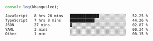 ```js
console.log(khanguslee);
```

<!--START_SECTION:waka-->

```txt
JavaScript   8 hrs 26 mins   █████████████░░░░░░░░░░░░   52.25 %
TypeScript   7 hrs 8 mins    ███████████░░░░░░░░░░░░░░   44.26 %
JSON         27 mins         ▓░░░░░░░░░░░░░░░░░░░░░░░░   02.87 %
YAML         3 mins          ░░░░░░░░░░░░░░░░░░░░░░░░░   00.34 %
Other        1 min           ░░░░░░░░░░░░░░░░░░░░░░░░░   00.15 %
```

<!--END_SECTION:waka-->

<!--
**khanguslee/khanguslee** is a ✨ _special_ ✨ repository because its `README.md` (this file) appears on your GitHub profile.

Here are some ideas to get you started:

- 🔭 I’m currently working on ...
- 🌱 I’m currently learning ...
- 👯 I’m looking to collaborate on ...
- 🤔 I’m looking for help with ...
- 💬 Ask me about ...
- 📫 How to reach me: ...
- 😄 Pronouns: ...
- ⚡ Fun fact: ...
-->

